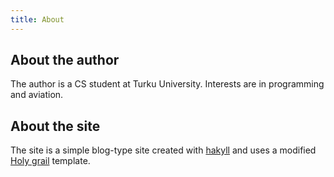 ```yaml
---
title: About
---
```


About the author
----------------

The author is a CS student at Turku University. Interests are in programming and
aviation.

About the site
--------------

The site is a simple blog-type site created with
[hakyll](http://jaspervdj.be/hakyll/index.html) and uses a modified [Holy
grail](http://matthewjamestaylor.com/blog/ultimate-3-column-holy-grail-pixels.htm)
template.
